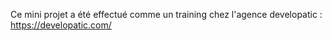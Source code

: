 Ce mini projet a été effectué comme un training chez l'agence developatic : https://developatic.com/
